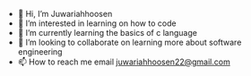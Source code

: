 - 👋 Hi, I’m Juwariahhoosen
- 👀 I’m interested in learning on how to code
- 🌱 I’m currently learning the basics of c language 
- 💞️ I’m looking to collaborate on learning more about software engineering 
- 📫 How to reach me email juwariahhoosen22@gmail.com 

<!---
Juwariahhoosen/Juwariahhoosen is a ✨ special ✨ repository because its `README.md` (this file) appears on your GitHub profile.
You can click the Preview link to take a look at your changes.
--->
